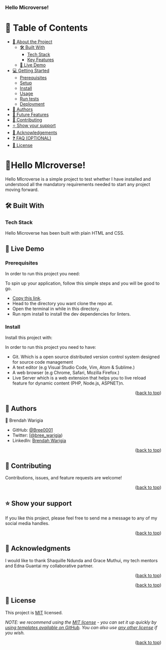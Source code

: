 <h3><b>Hello Microverse!</b></h3>

# 📗 Table of Contents

- [📖 About the Project](#about-project)
  - [🛠 Built With](#built-with)
    - [Tech Stack](#tech-stack)
    - [Key Features](#key-features)
  - [🚀 Live Demo](#live-demo)
- [💻 Getting Started](#getting-started)
  - [Prerequisites](#prerequisites)
  - [Setup](#setup)
  - [Install](#install)
  - [Usage](#usage)
  - [Run tests](#run-tests)
  - [Deployment](#deployment)
- [👥 Authors](#authors)
- [🔭 Future Features](#future-features)
- [🤝 Contributing](#contributing)
- [⭐️ Show your support](#support)
- [🙏 Acknowledgements](#acknowledgements)
- [❓ FAQ (OPTIONAL)](#faq)
- [📝 License](#license)

# 📖Hello MIcroverse! <a name="about-project"></a>

Hello MIcroverse is a simple project to test whether I have installed and understood all the mandatory requirements needed to start any project moving forward.

## 🛠 Built With <a name="built-with"></a>

### Tech Stack <a name="tech-stack"></a>

Hello Microverse has been built with plain HTML and CSS.

## 🚀 Live Demo <a name="live-demo"></a>

### Prerequisites

In order to run this project you need:

To spin up your application, follow this simple steps and you will be good to go.
- [Copy this link]([url](https://github.com/Bree0001/Hello-Microverse)).
- Head to the directory you want clone the repo at.
- Open the terminal in while in this directory.
- Run npm install to install the dev dependencies for linters.

### Install

Install this project with:

In order to run this project you need to have:
- Git. Which is a open source distributed version control system designed for source code management
- A text editor (e.g Visual Studio Code, Vim, Atom & Sublime.)
- A web browser (e.g Chrome, Safari, Mozilla Firefox.)
- Live Server which is a web extension that helps you to live reload feature for dynamic content (PHP, Node.js, ASPNET)n. 

<p align="right">(<a href="#readme-top">back to top</a>)</p>

## 👥 Authors <a name="authors"></a>

👤 Brendah Warigia

- GitHub: [@Bree0001](https://github.com/Bree0001)
- Twitter: [[@bree_warigia](https://twitter.com/bree_warigia))
- LinkedIn: [Brendah Warigia](https://linkedin.com/in/warigiabrendah1)

<p align="right">(<a href="#readme-top">back to top</a>)</p>

## 🤝 Contributing <a name="contributing"></a>

Contributions, issues, and feature requests are welcome!

<p align="right">(<a href="#readme-top">back to top</a>)</p>

## ⭐️ Show your support <a name="support"></a>

If you like this project, please feel free to send me a message to any of my social media handles.

<p align="right">(<a href="#readme-top">back to top</a>)</p>

## 🙏 Acknowledgments <a name="acknowledgements"></a>

I would like to thank Shaquille Ndunda and Grace Muthui, my tech mentors and Edna Guantai my collaborative partner.

<p align="right">(<a href="#readme-top">back to top</a>)</p>

<p align="right">(<a href="#readme-top">back to top</a>)</p>

## 📝 License <a name="license"></a>

This project is [MIT](./LICENSE) licensed.

_NOTE: we recommend using the [MIT license](https://choosealicense.com/licenses/mit/) - you can set it up quickly by [using templates available on GitHub](https://docs.github.com/en/communities/setting-up-your-project-for-healthy-contributions/adding-a-license-to-a-repository). You can also use [any other license](https://choosealicense.com/licenses/) if you wish._

<p align="right">(<a href="#readme-top">back to top</a>)</p>
